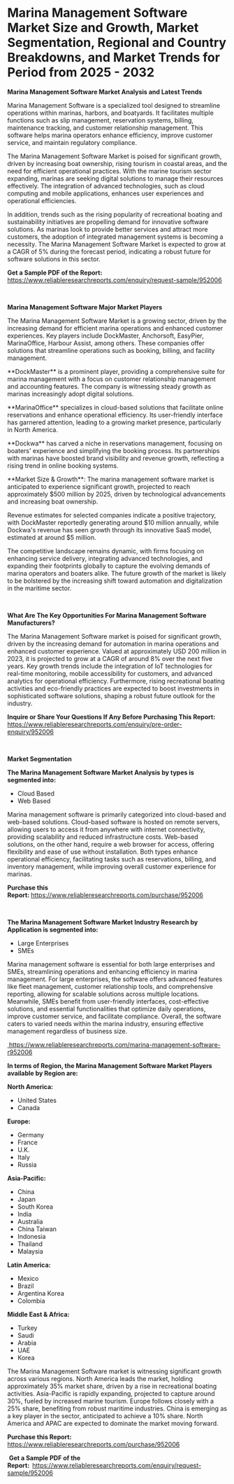 <p><h1>Marina Management Software Market Size and Growth, Market Segmentation, Regional and Country Breakdowns, and Market Trends for Period from 2025 -  2032</h1></p><p><strong>Marina Management Software Market Analysis and Latest Trends</strong></p>
<p><p>Marina Management Software is a specialized tool designed to streamline operations within marinas, harbors, and boatyards. It facilitates multiple functions such as slip management, reservation systems, billing, maintenance tracking, and customer relationship management. This software helps marina operators enhance efficiency, improve customer service, and maintain regulatory compliance.</p><p>The Marina Management Software Market is poised for significant growth, driven by increasing boat ownership, rising tourism in coastal areas, and the need for efficient operational practices. With the marine tourism sector expanding, marinas are seeking digital solutions to manage their resources effectively. The integration of advanced technologies, such as cloud computing and mobile applications, enhances user experiences and operational efficiencies.</p><p>In addition, trends such as the rising popularity of recreational boating and sustainability initiatives are propelling demand for innovative software solutions. As marinas look to provide better services and attract more customers, the adoption of integrated management systems is becoming a necessity. The Marina Management Software Market is expected to grow at a CAGR of 5% during the forecast period, indicating a robust future for software solutions in this sector.</p></p>
<p><strong>Get a Sample PDF of the Report:&nbsp;</strong> <a href="https://www.reliableresearchreports.com/enquiry/request-sample/952006?utm_campaign=2239&utm_medium=2&utm_source=Github&utm_content=ia&utm_term=17042025&utm_id=marina-management-software">https://www.reliableresearchreports.com/enquiry/request-sample/952006</a></p>
<p>&nbsp;</p>
<p><strong>Marina Management Software Major Market Players</strong></p>
<p><p>The Marina Management Software Market is a growing sector, driven by the increasing demand for efficient marina operations and enhanced customer experiences. Key players include DockMaster, Anchorsoft, EasyPier, MarinaOffice, Harbour Assist, among others. These companies offer solutions that streamline operations such as booking, billing, and facility management.</p><p>**DockMaster** is a prominent player, providing a comprehensive suite for marina management with a focus on customer relationship management and accounting features. The company is witnessing steady growth as marinas increasingly adopt digital solutions. </p><p>**MarinaOffice** specializes in cloud-based solutions that facilitate online reservations and enhance operational efficiency. Its user-friendly interface has garnered attention, leading to a growing market presence, particularly in North America.</p><p>**Dockwa** has carved a niche in reservations management, focusing on boaters' experience and simplifying the booking process. Its partnerships with marinas have boosted brand visibility and revenue growth, reflecting a rising trend in online booking systems.</p><p>**Market Size & Growth**: The marina management software market is anticipated to experience significant growth, projected to reach approximately $500 million by 2025, driven by technological advancements and increasing boat ownership. </p><p>Revenue estimates for selected companies indicate a positive trajectory, with DockMaster reportedly generating around $10 million annually, while Dockwa's revenue has seen growth through its innovative SaaS model, estimated at around $5 million.</p><p>The competitive landscape remains dynamic, with firms focusing on enhancing service delivery, integrating advanced technologies, and expanding their footprints globally to capture the evolving demands of marina operators and boaters alike. The future growth of the market is likely to be bolstered by the increasing shift toward automation and digitalization in the maritime sector.</p></p>
<p>&nbsp;</p>
<p><strong>What Are The Key Opportunities For Marina Management Software Manufacturers?</strong></p>
<p><p>The Marina Management Software market is poised for significant growth, driven by the increasing demand for automation in marina operations and enhanced customer experience. Valued at approximately USD 200 million in 2023, it is projected to grow at a CAGR of around 8% over the next five years. Key growth trends include the integration of IoT technologies for real-time monitoring, mobile accessibility for customers, and advanced analytics for operational efficiency. Furthermore, rising recreational boating activities and eco-friendly practices are expected to boost investments in sophisticated software solutions, shaping a robust future outlook for the industry.</p></p>
<p><strong>Inquire or Share Your Questions If Any Before Purchasing This Report:</strong> <a href="https://www.reliableresearchreports.com/enquiry/pre-order-enquiry/952006?utm_campaign=2239&utm_medium=2&utm_source=Github&utm_content=ia&utm_term=17042025&utm_id=marina-management-software">https://www.reliableresearchreports.com/enquiry/pre-order-enquiry/952006</a></p>
<p>&nbsp;</p>
<p><strong>Market Segmentation</strong></p>
<p><strong>The Marina Management Software Market Analysis by types is segmented into:</strong></p>
<p><ul><li>Cloud Based</li><li>Web Based</li></ul></p>
<p><p>Marina management software is primarily categorized into cloud-based and web-based solutions. Cloud-based software is hosted on remote servers, allowing users to access it from anywhere with internet connectivity, providing scalability and reduced infrastructure costs. Web-based solutions, on the other hand, require a web browser for access, offering flexibility and ease of use without installation. Both types enhance operational efficiency, facilitating tasks such as reservations, billing, and inventory management, while improving overall customer experience for marinas.</p></p>
<p><strong>Purchase this Report:&nbsp;</strong><a href="https://www.reliableresearchreports.com/purchase/952006?utm_campaign=2239&utm_medium=2&utm_source=Github&utm_content=ia&utm_term=17042025&utm_id=marina-management-software">https://www.reliableresearchreports.com/purchase/952006</a></p>
<p>&nbsp;</p>
<p><strong>The Marina Management Software Market Industry Research by Application is segmented into:</strong></p>
<p><ul><li>Large Enterprises</li><li>SMEs</li></ul></p>
<p><p>Marina management software is essential for both large enterprises and SMEs, streamlining operations and enhancing efficiency in marina management. For large enterprises, the software offers advanced features like fleet management, customer relationship tools, and comprehensive reporting, allowing for scalable solutions across multiple locations. Meanwhile, SMEs benefit from user-friendly interfaces, cost-effective solutions, and essential functionalities that optimize daily operations, improve customer service, and facilitate compliance. Overall, the software caters to varied needs within the marina industry, ensuring effective management regardless of business size.</p></p>
<p><a href="https://www.reliableresearchreports.com/marina-management-software-r952006?utm_campaign=2239&utm_medium=2&utm_source=Github&utm_content=ia&utm_term=17042025&utm_id=marina-management-software">&nbsp;https://www.reliableresearchreports.com/marina-management-software-r952006</a></p>
<p><strong>In terms of Region, the Marina Management Software Market Players available by Region are:</strong></p>
<p>
    <p> <strong> North America: </strong>
        <ul>
            <li>United States</li>
            <li>Canada</li>
        </ul>
        </p> 
    <p> <strong> Europe: </strong>
        <ul>
            <li>Germany</li>
            <li>France</li>
            <li>U.K.</li>
            <li>Italy</li>
            <li>Russia</li>
        </ul>
        </p> 
    <p> <strong> Asia-Pacific: </strong>
        <ul>
            <li>China</li>
            <li>Japan</li>
            <li>South Korea</li>
            <li>India</li>
            <li>Australia</li>
            <li>China Taiwan</li>
            <li>Indonesia</li>
            <li>Thailand</li>
            <li>Malaysia</li>
        </ul>
        </p> 
    <p> <strong> Latin America: </strong>
        <ul>
            <li>Mexico</li>
            <li>Brazil</li>
            <li>Argentina Korea</li>
            <li>Colombia</li>
        </ul>
        </p> 
    <p> <strong> Middle East & Africa: </strong>
        <ul>
            <li>Turkey</li>
            <li>Saudi</li>
            <li>Arabia</li>
            <li>UAE</li>
            <li>Korea</li>
        </ul>
    </p>
    </p>
<p><p>The Marina Management Software market is witnessing significant growth across various regions. North America leads the market, holding approximately 35% market share, driven by a rise in recreational boating activities. Asia-Pacific is rapidly expanding, projected to capture around 30%, fueled by increased marine tourism. Europe follows closely with a 25% share, benefiting from robust maritime industries. China is emerging as a key player in the sector, anticipated to achieve a 10% share. North America and APAC are expected to dominate the market moving forward.</p></p>
<p><strong>Purchase this Report: </strong><a href="https://www.reliableresearchreports.com/purchase/952006?utm_campaign=2239&utm_medium=2&utm_source=Github&utm_content=ia&utm_term=17042025&utm_id=marina-management-software">https://www.reliableresearchreports.com/purchase/952006</a></p>
<p>&nbsp;<strong>Get a Sample PDF of the Report:&nbsp;&nbsp;</strong><a href="https://www.reliableresearchreports.com/enquiry/request-sample/952006?utm_campaign=2239&utm_medium=2&utm_source=Github&utm_content=ia&utm_term=17042025&utm_id=marina-management-software">https://www.reliableresearchreports.com/enquiry/request-sample/952006</a></p>
<p><strong></strong></p>
<p><p></p><p></p><p></p></p>